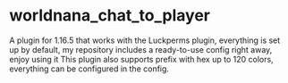 # worldnana_chat_to_player
A plugin for 1.16.5 that works with the Luckperms plugin, everything is set up by default, my repository includes a ready-to-use config right away, enjoy using it This plugin also supports prefix with hex up to 120 colors, everything can be configured in the config. 

